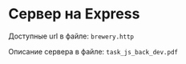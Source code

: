 # Сервер на Express

Доступные url в файле: `brewery.http`

Описание сервера в файле: `task_js_back_dev.pdf`